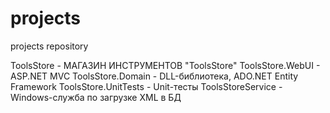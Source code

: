 # projects
projects repository

ToolsStore           - МАГАЗИН ИНСТРУМЕНТОВ "ToolsStore"
ToolsStore.WebUI     - ASP.NET MVC
ToolsStore.Domain    - DLL-библиотека, ADO.NET Entity Framework
ToolsStore.UnitTests - Unit-тесты
ToolsStoreService    - Windows-служба по загрузке XML в БД